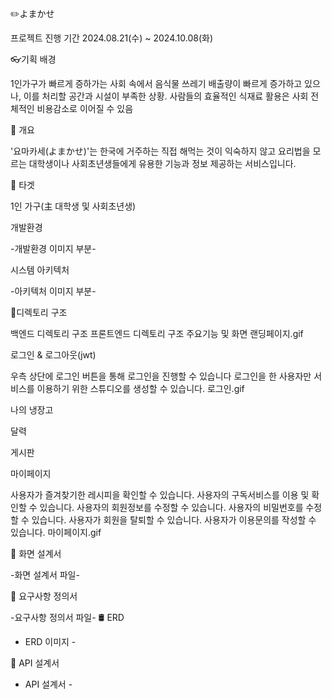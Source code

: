 ✏️よまかせ

프로젝트 진행 기간
2024.08.21(수) ~ 2024.10.08(화)

👓기획 배경

1인가구가 빠르게 증하가는 사회 속에서 음식물 쓰레기 배출량이 빠르게 증가하고 있으나, 이를 처리할 공간과 시설이 부족한 상황.
사람들의 효율적인 식재료 활용은 사회 전체적인 비용감소로 이어질 수 있음

🥅 개요

'요마카세(よまかせ)'는 한국에 거주하는 직접 해먹는 것이 익숙하지 않고 요리법을 모르는 대학생이나 사회초년생들에게 유용한 기능과 정보 제공하는 서비스입니다.

🎯 타겟

1인 가구(主 대학생 및 사회초년생)


개발환경

-개발환경 이미지 부분-

시스템 아키텍처

-아키텍처 이미지 부분-

📂디렉토리 구조

백엔드 디렉토리 구조
프론트엔드 디렉토리 구조
주요기능 및 화면
랜딩페이지.gif

로그인 & 로그아웃(jwt)

우측 상단에 로그인 버튼을 통해 로그인을 진행할 수 있습니다
로그인을 한 사용자만 서비스를 이용하기 위한 스튜디오를 생성할 수 있습니다.
로그인.gif

나의 냉장고

달력

게시판

마이페이지

사용자가 즐겨찾기한 레시피을 확인할 수 있습니다.
사용자의 구독서비스를 이용 및 확인할 수 있습니다.
사용자의 회원정보를 수정할 수 있습니다.
사용자의 비밀번호를 수정할 수 있습니다.
사용자가 회원을 탈퇴할 수 있습니다.
사용자가 이용문의를 작성할 수 있습니다.
마이페이지.gif


🎨 화면 설계서

-화면 설계서 파일-

💭 요구사항 정의서

-요구사항 정의서 파일-
🛢︎ ERD
- ERD 이미지 -

📜 API 설계서

- API 설계서 -
